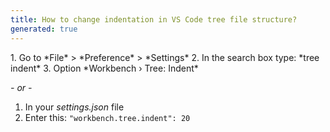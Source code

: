 ```yaml
---
title: How to change indentation in VS Code tree file structure?
generated: true
---
```


<div markdown="1" class="ans">
1. Go to *File* > *Preference* > *Settings*
2. In the search box type: *tree indent*
3. Option *Workbench › Tree: Indent*

*- or -*

1. In your *settings.json* file
2. Enter this: `"workbench.tree.indent": 20`
<div markdown="1" class="ans">

